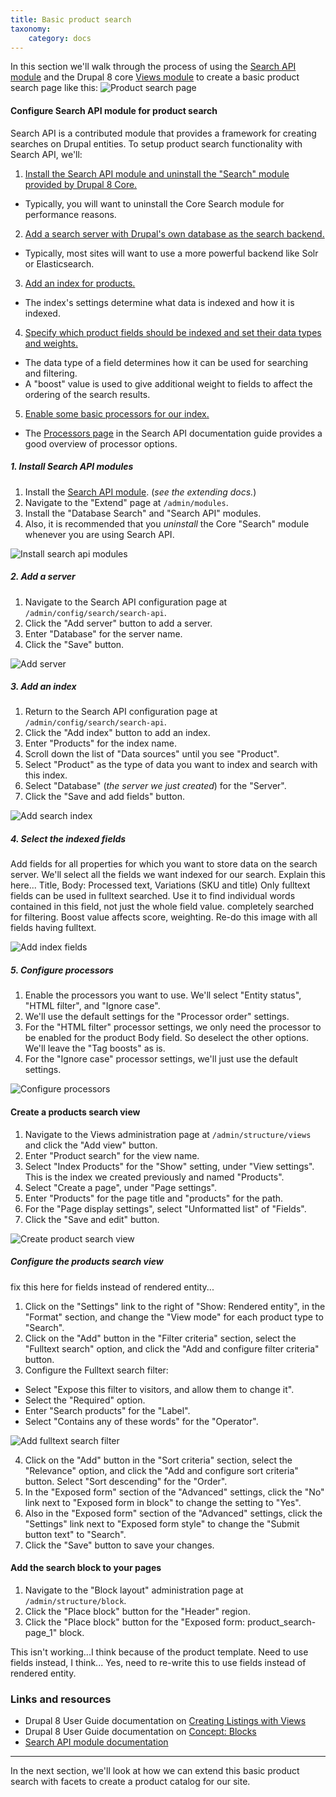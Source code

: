 ```yaml
---
title: Basic product search
taxonomy:
    category: docs
---
```


In this section we'll walk through the process of using the [Search API module] and the Drupal 8 core [Views module] to create a basic product search page like this:
![Product search page](../../images/product-search.jpg)

#### Configure Search API module for product search
Search API is a contributed module that provides a framework for creating searches on Drupal entities. To setup product search functionality with Search API, we'll:
1. [Install the Search API module and uninstall the "Search" module provided by Drupal 8 Core.](#1-install-search-api-modules)
 - Typically, you will want to uninstall the Core Search module for performance reasons.
2. [Add a search server with Drupal's own database as the search backend.](#2-add-a-server)
 - Typically, most sites will want to use a more powerful backend like Solr or Elasticsearch.
3. [Add an index for products.](#3-add-an-index)
 - The index's settings determine what data is indexed and how it is indexed.
4. [Specify which product fields should be indexed and set their data types and weights.](#4-select-the-indexed-fields)
 - The data type of a field determines how it can be used for searching and filtering.
 - A "boost" value is used to give additional weight to fields to affect the ordering of the search results.
5. [Enable some basic processors for our index.](#5-configure-processors)
 - The [Processors page] in the Search API documentation guide provides a good overview of processor options.

##### 1. Install Search API modules
1. Install the [Search API module]. (*see the extending docs.*)
2. Navigate to the "Extend" page at `/admin/modules`.
3. Install the "Database Search" and "Search API" modules.
4. Also, it is recommended that you *uninstall* the Core "Search" module whenever you are using Search API.

![Install search api modules](../../images/product-search-1.jpg)

##### 2. Add a server
1. Navigate to the Search API configuration page at `/admin/config/search/search-api`.
2. Click the "Add server" button to add a server.
3. Enter "Database" for the server name.
4. Click the "Save" button.

![Add server](../../images/product-search-2.jpg)

##### 3. Add an index
1. Return to the Search API configuration page at `/admin/config/search/search-api`.
2. Click the "Add index" button to add an index.
3. Enter "Products" for the index name.
4. Scroll down the list of "Data sources" until you see "Product".
5. Select "Product" as the type of data you want to index and search with this index.
6. Select "Database" (*the server we just created*) for the "Server".
7. Click the "Save and add fields" button.

![Add search index](../../images/product-search-3.jpg)

##### 4. Select the indexed fields
Add fields for all properties for which you want to store data on the search server.
We'll select all the fields we want indexed for our search. Explain this here...
Title, Body: Processed text, Variations (SKU and title)
Only fulltext fields can be used in fulltext searched. Use it to find individual words contained in this field, not just the whole field value. completely searched for filtering.
Boost value affects score, weighting.
Re-do this image with all fields having fulltext.

![Add index fields](../../images/product-search-4.jpg)

##### 5. Configure processors
1. Enable the processors you want to use. We'll select "Entity status", "HTML filter", and "Ignore case".
2. We'll use the default settings for the "Processor order" settings.
3. For the "HTML filter" processor settings, we only need the processor to be enabled for the product Body field. So deselect the other options. We'll leave the "Tag boosts" as is.
4. For the "Ignore case" processor settings, we'll just use the default settings.

![Configure processors](../../images/product-search-5.jpg)


#### Create a products search view
1. Navigate to the Views administration page at `/admin/structure/views` and click the "Add view" button.
2. Enter "Product search" for the view name.
3. Select "Index Products" for the "Show" setting, under "View settings". This is the index we created previously and named "Products".
4. Select "Create a page", under "Page settings".
5. Enter "Products" for the page title and "products" for the path.
6. For the "Page display settings", select "Unformatted list" of "Fields".
5. Click the "Save and edit" button.

![Create product search view](../../images/product-search-8.jpg)

##### Configure the products search view
fix this here for fields instead of rendered entity...
1. Click on the "Settings" link to the right of "Show: Rendered entity", in the "Format" section, and change the "View mode" for each product type to "Search".
2. Click on the "Add" button in the "Filter criteria" section, select the "Fulltext search" option, and click the "Add and configure filter criteria" button.
3. Configure the Fulltext search filter:
 - Select "Expose this filter to visitors, and allow them to change it".
 - Select the "Required" option.
 - Enter "Search products" for the "Label".
 - Select "Contains any of these words" for the "Operator".

![Add fulltext search filter](../../images/product-search-9.jpg)

4. Click on the "Add" button in the "Sort criteria" section, select the "Relevance" option, and click the "Add and configure sort criteria" button. Select "Sort descending" for the "Order".
5. In the "Exposed form" section of the "Advanced" settings, click the "No" link next to "Exposed form in block" to change the setting to "Yes".
6. Also in the "Exposed form" section of the "Advanced" settings, click the "Settings" link next to "Exposed form style" to change the "Submit button text" to "Search".
7. Click the "Save" button to save your changes.

#### Add the search block to your pages
1. Navigate to the "Block layout" administration page at `/admin/structure/block`.
2. Click the "Place block" button for the "Header" region.
3. Click the "Place block" button for the "Exposed form: product_search-page_1" block.

This isn't working...I think because of the product template. Need to use fields instead, I think... Yes, need to re-write this to use fields instead of rendered entity.

### Links and resources
* Drupal 8 User Guide documentation on [Creating Listings with Views]
* Drupal 8 User Guide documentation on [Concept: Blocks]
* [Search API module documentation]

---
In the next section, we'll look at how we can extend this basic product search with facets to create a product catalog for our site.

[Search API module]: https://www.drupal.org/project/search_api
[Views module]: https://www.drupal.org/docs/user_guide/en/views-chapter.html
[Creating Listings with Views]: https://www.drupal.org/docs/user_guide/en/views-chapter.html
[Concept: Blocks]: https://www.drupal.org/docs/user_guide/en/block-concept.html
[Search API module documentation]: https://www.drupal.org/docs/8/modules/search-api
[Processors page]: https://www.drupal.org/docs/8/modules/search-api/getting-started/processors
